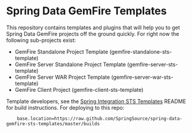 Spring Data GemFire Templates
=============================

This repository contains templates and plugins that will help you to get Spring Data GemFire projects off the ground quickly. For right now the following sub-projects exist:

* GemFire Standalone Project Template (gemfire-standalone-sts-template)
* GemFire Server Standalone Project Template (gemfire-server-sts-template)
* GemFire Server WAR Project Template (gemfire-server-war-sts-template)
* GemFire Client Project (gemfire-client-sts-template)

Template developers, see the [Spring Integration STS Templates](https://github.com/SpringSource/spring-integration-templates/tree/master/si-sts-templates) README for build instructions. For deploying to this repo:
   
        base.location=https://raw.github.com/SpringSource/spring-data-gemfire-sts-templates/master/builds
